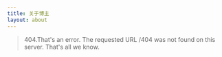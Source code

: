 ```yaml
---
title: 关于博主
layout: about
---
```

> 404.That's an error.
> The requested URL /404 was not found on this server.
> That's all we know.